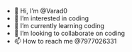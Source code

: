 - 👋 Hi, I’m @Varad0
- 👀 I’m interested in coding 
- 🌱 I’m currently learning coding
- 💞️ I’m looking to collaborate on coding
- 📫 How to reach me @7977026331

<!---
Varad0/Varad0 is a ✨ special ✨ repository because its `README.md` (this file) appears on your GitHub profile.
You can click the Preview link to take a look at your changes.
--->
